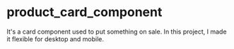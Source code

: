 # product_card_component
It's a card component used to put something on sale. In this project, I made it flexible for desktop and mobile. 
